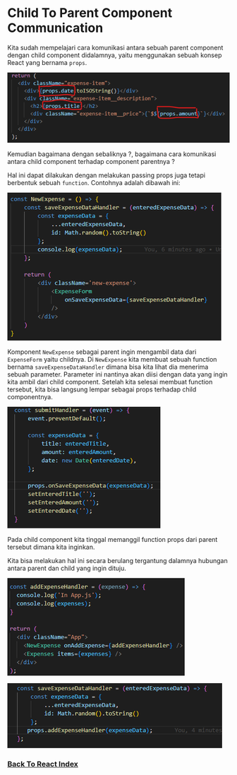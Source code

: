 # Child To Parent Component Communication

Kita sudah mempelajari cara komunikasi antara sebuah parent component dengan child component didalamnya, yaitu menggunakan sebuah konsep React yang bernama `props`.

![Props Key](../../images/props-key.png)

Kemudian bagaimana dengan sebaliknya ?, bagaimana cara komunikasi antara child component terhadap component parentnya ?

Hal ini dapat dilakukan dengan melakukan passing props juga tetapi berbentuk sebuah `function`. Contohnya adalah dibawah ini:

![Function As Props Parent Component](../../images/function-as-props-parent-component.png)

Komponent `NewExpense` sebagai parent ingin mengambil data dari `ExpenseForm` yaitu childnya. Di `NewExpense` kita membuat sebuah function bernama `saveExpenseDataHandler` dimana bisa kita lihat dia menerima sebuah parameter. Parameter ini nantinya akan diisi dengan data yang ingin kita ambil dari child component. Setelah kita selesai membuat function tersebut, kita bisa langsung lempar sebagai props terhadap child componentnya.

![Use Parent Function Props On Child](../../images/use-parent-function-props-on-child.png)

Pada child component kita tinggal memanggil function props dari parent tersebut dimana kita inginkan.

Kita bisa melakukan hal ini secara berulang tergantung dalamnya hubungan antara parent dan child yang ingin dituju.

![Another Child To Parent Function Component](../../images/another-child-to-parent-function-component.png)

![Using Another Child To Parent Function](../../images/using-another-child-to-parent-function.png)

### [Back To React Index](../../README.md)

